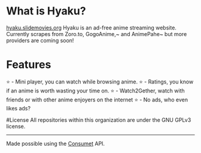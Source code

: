 # What is Hyaku?
[hyaku.slidemovies.org](https://hyaku.slidemovies.org)
Hyaku is an ad-free anime streaming website.
Currently scrapes from Zoro.to, GogoAnime,~ and AnimePahe~ but more providers are coming soon!

# Features
⭐️ - Mini player, you can watch while browsing anime.
⭐️ - Ratings, you know if an anime is worth wasting your time on.
⭐️ - Watch2Gether, watch with friends or with other anime enjoyers on the internet
⭐️ - No ads, who even likes ads?

#License
All repositories within this organization are under the GNU GPLv3 license.

---

Made possible using the [Consumet](https://github.com/consumet) API.
